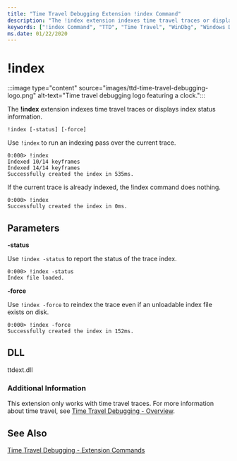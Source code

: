 ```yaml
---
title: "Time Travel Debugging Extension !index Command"
description: "The !index extension indexes time travel traces or displays index status information."
keywords: ["!index Command", "TTD", "Time Travel", "WinDbg", "Windows Debugging"]
ms.date: 01/22/2020
---
```


# !index

:::image type="content" source="images/ttd-time-travel-debugging-logo.png" alt-text="Time travel debugging logo featuring a clock.":::

The **!index** extension indexes time travel traces or displays index status information.

```dbgsyntax
!index [-status] [-force]
```


Use `!index` to run an indexing pass over the current trace. 

```dbgcmd
0:000> !index
Indexed 10/14 keyframes
Indexed 14/14 keyframes
Successfully created the index in 535ms.
```

If the current trace is already indexed, the !index command does nothing.

```dbgcmd
0:000> !index
Successfully created the index in 0ms.
```



## <span id="ddk__analyze_dbg"></span><span id="DDK__ANALYZE_DBG"></span>Parameters

**-status**

Use `!index -status` to report the status of the trace index.

```dbgcmd
0:000> !index -status
Index file loaded.
```
**-force**

Use `!index -force` to reindex the trace even if an unloadable index file exists on disk.

```dbgcmd
0:000> !index -force
Successfully created the index in 152ms.
```


## DLL

ttdext.dll

### Additional Information

This extension only works with time travel traces. For more information about time travel, see [Time Travel Debugging - Overview](time-travel-debugging-overview.md).

## See Also

[Time Travel Debugging - Extension Commands](time-travel-debugging-extension-commands.md)

